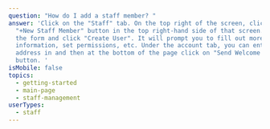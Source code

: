 ```yaml
---
question: "How do I add a staff member? "
answer: 'Click on the "Staff" tab. On the top right of the screen, click on the 
  "+New Staff Member" button in the top right-hand side of that screen. Fill out
  the form and click "Create User". It will prompt you to fill out more
  information, set permissions, etc. Under the account tab, you can enter email
  address in and then at the bottom of the page click on "Send Welcome Email"
  button. '
isMobile: false
topics:
  - getting-started
  - main-page
  - staff-management
userTypes:
  - staff
---
```

